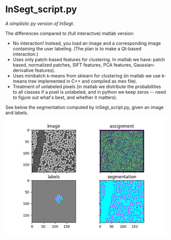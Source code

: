 # InSegt_script.py

*A simplistic py version of InSegt*.

The differences compared to (full interactive) matlab version:

* No interaction! Instead, you load an image and a corresponding image containing the user labeling. (The plan is to make a Qt-based interaction.)
* Uses only patch-based features for clustering. In matlab we have: patch based, normalized patches, SIFT features, PCA features, Gaussian-derivative features).
* Uses minibatch k-means from sklearn for clustering (in matlab we use k-means tree implemented in C++ and compiled as mex file).
* Treatment of unlabeled pixels (in matlab we distribute the probabilities to all classes if a pixel is unlabeled, and in python we keep zeros -- need to figure out what's best, and whether it matters). 

See below the segmentation computed by inSegt_script.py, given an image and labels. 
<img src="example_output.png" width = "650">
